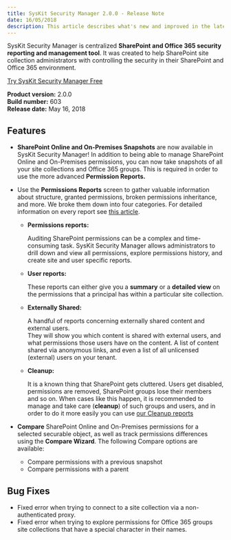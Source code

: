 ```yaml
---
title: SysKit Security Manager 2.0.0 - Release Note
date: 16/05/2018 
description: This article describes what's new and improved in the latest version of SysKit Security Manager.
---
```

SysKit Security Manager is centralized __SharePoint and Office 365 security reporting and management tool__. It was created to help SharePoint site collection administrators with controlling the security in their SharePoint and Office 365 environment. 

[Try SysKit Security Manager Free](https://www.syskit.com/products/security-manager/download/)

__Product version:__ 2.0.0  
__Build number:__ 603     
__Release date:__ May 16, 2018  

## Features
* __SharePoint Online and On-Premises Snapshots__ are now available in SysKit Security Manager! In addition to being able to manage SharePoint Online and On-Premises permissions, you can now take snapshots of all your site collections and Office 365 groups. This is required in order to use the more advanced __Permission Reports.__

* Use the __Permissions Reports__ screen to gather valuable information about structure, granted permissions, broken permissions inheritance, and more. We broke them down into four categories. For detailed information on every report see [this article](#internal/get-to-know-security-manager/permissions-reports-screen).

    * __Permissions reports:__ 
    
      Auditing SharePoint permissions can be a complex and time-consuming task. SysKit Security Manager allows administrators to drill down and view all permissions, explore permissions history, and create site and user specific reports.

    * __User reports:__
    
       These reports can either give you a __summary__ or a __detailed view__ on the permissions that a principal has within a particular site collection. 

    * __Externally Shared:__

      A handful of reports concerning externally shared content and external users.  
      They will show you which content is shared with external users, and what permissions those users have on the content. A list of content shared via anonymous links, and even a list of all unlicensed (external) users on your tenant. 

    * __Cleanup:__

        It is a known thing that SharePoint gets cluttered. Users get disabled, permissions are removed, SharePoint groups lose their members and so on. When cases like this happen, it is recommended to manage and take care (__cleanup__) of such groups and users, and in order to do it more easily you can use [our Cleanup reports](#internal/get-to-know-security-manager/permissions-reports-screen#cleanup)


* __Compare__ SharePoint Online and On-Premises permissions for a selected securable object, as well as track permissions differences using the __Compare Wizard__. The following Compare options are available:
    * Compare permissions with a previous snapshot
    * Compare permissions with a parent

## Bug Fixes

* Fixed error when trying to connect to a site collection via a non-authenticated proxy.
* Fixed error when trying to explore permissions for Office 365 groups site collections that have a special character in their names.


